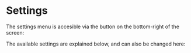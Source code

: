 # Settings

The settings menu is accesible via the button on the bottom-right of the screen:

<SettingsMenuButton />

The available settings are explained below, and can also be changed here:

<SettingsInstructions />
